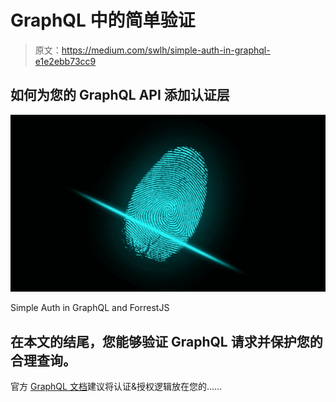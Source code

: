# GraphQL 中的简单验证

> 原文：<https://medium.com/swlh/simple-auth-in-graphql-e1e2ebb73cc9>

## 如何为您的 GraphQL API 添加认证层

![](img/741db8f3de3b2af689f9fc8d684c9081.png)

Simple Auth in GraphQL and ForrestJS

## 在本文的结尾，您能够验证 GraphQL 请求并保护您的合理查询。

官方 [GraphQL 文档](https://graphql.org/learn/authorization/)建议将认证&授权逻辑放在您的……